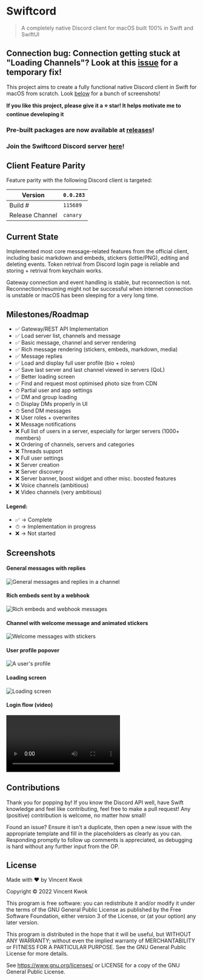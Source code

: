 # Swiftcord

> A completely native Discord client for macOS built 100% in
> Swift and SwiftUI

## Connection bug: Connection getting stuck at "Loading Channels"? Look at this [issue](https://github.com/cryptoAlgorithm/Swiftcord/issues/13) for a temporary fix!

This project aims to create a fully functional native Discord
client in Swift for macOS from scratch. Look [below](#screenshots) for
a bunch of screenshots!

**If you like this project, please give it a ⭐ star! It helps motivate
me to continue developing it**

### Pre-built packages are now available at [releases](https://github.com/cryptoAlgorithm/Swiftcord/releases/latest)!

### Join the Swiftcord Discord server [here](https://discord.gg/he7n6MGDXS)!

## Client Feature Parity

Feature parity with the following Discord client is targeted:

| Version         | `0.0.283`|
| --------------- | -------- |
| Build #         | `115689` |
| Release Channel | `canary` |

## Current State

Implemented most core message-related features from the official
client, including basic markdown and embeds, stickers (lottie/PNG),
editing and deleting events. Token retrival from Discord login 
page is reliable and storing + retrival from keychain works.

Gateway connection and event handling is stable, but reconnection
is not. Reconnection/resuming might not be successful when internet
connection is unstable or macOS has been sleeping for a very long time.

## Milestones/Roadmap

- ✅ Gateway/REST API Implementation
- ✅ Load server list, channels and message
- ✅ Basic message, channel and server rendering
- ✅ Rich message rendering (stickers, embeds, markdown, media)
- ✅ Message replies
- ✅ Load and display full user profile (bio + roles)
- ✅ Save last server and last channel viewed in servers (QoL)
- ✅ Better loading screen
- ✅ Find and request most optimised photo size from CDN
- ⏱ Partial user and app settings
- ✅ DM and group loading
- ⏱ Display DMs properly in UI
- ⏱ Send DM messages
- ❌ User roles + overwrites
- ❌ Message notifications
- ❌ Full list of users in a server, especially for larger servers (1000+ members)
- ❌ Ordering of channels, servers and categories
- ❌ Threads support
- ❌ Full user settings
- ❌ Server creation
- ❌ Server discovery
- ❌ Server banner, boost widget and other misc. boosted features
- ❌ Voice channels (ambitious)
- ❌ Video channels (very ambitious)

#### Legend: 
* ✅ -> Complete
* ⏱ -> Implementation in progress
* ❌ -> Not started

## Screenshots

#### General messages with replies
![General messages and replies in a channel](README_Resources/generalMessages.png)

#### Rich embeds sent by a webhook
![Rich embeds and webhook messages](README_Resources/webhookEmbeds.png)

#### Channel with welcome message and animated stickers
![Welcome messages with stickers](README_Resources/stickers.png)

#### User profile popover
![A user's profile](README_Resources/userProfile.png)

#### Loading screen
![Loading screen](README_Resources/loadingChannels.png)

#### Login flow (video)
![Login flow](README_Resources/loginFlow.mp4)

## Contributions

Thank you for popping by! If you know the Discord API well, 
have Swift knowledge and feel like contributing, feel free to
make a pull request! Any (positive) contribution is welcome,
no matter how small!

Found an issue? Ensure it isn't a duplicate, then open a new issue
with the appropriate template and fill in the placeholders as
clearly as you can. Responding promptly to follow up comments
is appreciated, as debugging is hard without any further input
from the OP.

## License

Made with ❤️ by Vincent Kwok

Copyright © 2022 Vincent Kwok

This program is free software: you can redistribute it and/or
modify it under the terms of the GNU General Public License as
published by the Free Software Foundation, either version 3 of
the License, or (at your option) any later version.

This program is distributed in the hope that it will be useful,
but WITHOUT ANY WARRANTY; without even the implied warranty of
MERCHANTABILITY or FITNESS FOR A PARTICULAR PURPOSE.  See the
GNU General Public License for more details.

See <https://www.gnu.org/licenses/> or LICENSE for a copy of
the GNU General Public License.

